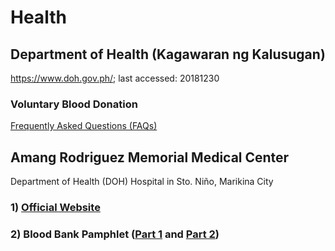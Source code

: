 # Health

## Department of Health (Kagawaran ng Kalusugan)

https://www.doh.gov.ph/; last accessed: 20181230

### Voluntary Blood Donation
[Frequently Asked Questions (FAQs)](https://www.doh.gov.ph/book/export/html/1416)

## Amang Rodriguez Memorial Medical Center
Department of Health (DOH) Hospital in Sto. Niño, Marikina City

### 1) [Official Website](http://armmc.doh.gov.ph/)

### 2) Blood Bank Pamphlet ([Part 1](https://github.com/usbong/documentation/blob/master/Usbong%20School/Systems%20Integration/Health/res/bloodBank1.JPG) and [Part 2](https://github.com/usbong/documentation/blob/master/Usbong%20School/Systems%20Integration/Health/res/bloodBank2.JPG))


